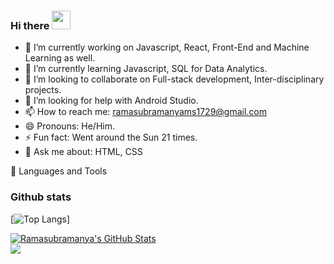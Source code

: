### Hi there <img src="https://raw.githubusercontent.com/MartinHeinz/MartinHeinz/master/wave.gif" width="30px">

- 🔭 I’m currently working on Javascript, React, Front-End and Machine Learning as well.
- 🌱 I’m currently learning Javascript, SQL for Data Analytics.
- 👯 I’m looking to collaborate on Full-stack development, Inter-disciplinary projects.
- 🤔 I’m looking for help with Android Studio.
- 📫 How to reach me: ramasubramanyams1729@gmail.com
- 😄 Pronouns: He/Him.
- ⚡ Fun fact: Went around the Sun 21 times.
- 💬 Ask me about: HTML, CSS

🧰 Languages and Tools

### Github stats
[![Top Langs](https://github-readme-stats.vercel.app/api/top-langs/?username=Ramasubramanya-MS&exclude_repo=Machine-Learning-and-Misc)]

<a href="https://github.com/Ramasubramanya-MS">
  <img align="center" src="https://github-readme-stats.vercel.app/api?username=Ramasubramanya-MS&show_icons=true&line_height=27&count_private=true&layout=compact&title_color=ffffff&text_color=c9cacc&icon_color=2bbc8a&bg_color=1d1f21" alt="Ramasubramanya's GitHub Stats" />
</a>
<br>
<a href="https://github.com/Ramasubramanya-MS">
  <img align="center" src="https://github-readme-stats.vercel.app/api/top-langs/?username=Ramasubramanya-MS&title_color=ffffff&layout=compact&text_color=c9cacc&icon_color=2bbc8a&bg_color=1d1f21&langs_count=6" />
</a>

